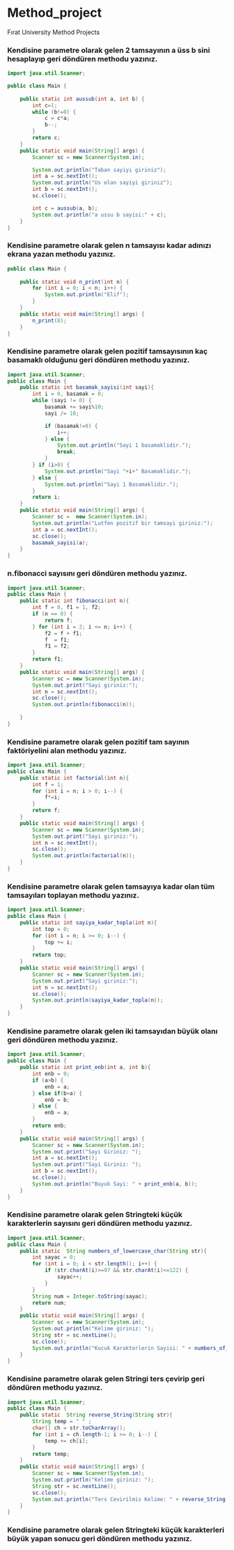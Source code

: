# Method_project
Fırat University Method Projects

### Kendisine parametre olarak gelen 2 tamsayının a üss b sini hesaplayıp geri döndüren methodu yazınız.

```java
import java.util.Scanner;

public class Main {
    
    public static int aussub(int a, int b) {
        int c=1;
        while (b!=0) {
            c = c*a;
            b--;
        }
        return c;
    }
    public static void main(String[] args) {
        Scanner sc = new Scanner(System.in);

        System.out.println("Taban sayiyi giriniz");
        int a = sc.nextInt();
        System.out.println("Us olan sayiyi giriniz");
        int b = sc.nextInt();
        sc.close();

        int c = aussub(a, b);
        System.out.println("a ussu b sayisi:" + c);
    }
}

```

### Kendisine parametre olarak gelen n tamsayısı kadar adınızı ekrana yazan methodu yazınız.
```java
public class Main {
    
    public static void n_print(int n) {
        for (int i = 0; i < n; i++) {
            System.out.println("Elif");
        }
    }
    public static void main(String[] args) {
        n_print(8);
    }
}
```
### Kendisine parametre olarak gelen pozitif tamsayısının kaç basamaklı olduğunu geri döndüren methodu yazınız.
```java
import java.util.Scanner;
public class Main {
    public static int basamak_sayisi(int sayi){
        int i = 0, basamak = 0;
        while (sayi != 0) {
            basamak += sayi%10;
            sayi /= 10;

            if (basamak!=0) {
                i++;
            } else {
                System.out.println("Sayi 1 basamaklidir.");
                break;
            }
        } if (i>0) {
            System.out.println("Sayi "+i+" Basamaklidir.");
        } else {
            System.out.println("Sayi 1 Basamaklidir.");
        }
        return i;
    }
    public static void main(String[] args) {
        Scanner sc =  new Scanner(System.in);
        System.out.println("Lutfen pozitif bir tamsayi giriniz:");
        int a = sc.nextInt();
        sc.close();
        basamak_sayisi(a);
    }
}
```
### n.fibonacci sayısını geri döndüren methodu yazınız.
```java
import java.util.Scanner;
public class Main {
    public static int fibonacci(int n){
        int f = 0, f1 = 1, f2;
        if (n == 0) {
            return f;
        } for (int i = 2; i <= n; i++) {
            f2 = f + f1;
            f  = f1;
            f1 = f2;
        }
        return f1;   
    }
    public static void main(String[] args) {
        Scanner sc = new Scanner(System.in);
        System.out.print("Sayi giriniz:");
        int n = sc.nextInt();
        sc.close();
        System.out.println(fibonacci(n));
        
    }
}

```
### Kendisine parametre olarak gelen pozitif tam sayının faktöriyelini alan methodu yazınız.
```java
import java.util.Scanner;
public class Main {
    public static int factorial(int n){
        int f = 1;
        for (int i = n; i > 0; i--) {
            f*=i;
        }
        return f;
    }
    public static void main(String[] args) {
        Scanner sc = new Scanner(System.in);
        System.out.print("Sayi giriniz:");
        int n = sc.nextInt();
        sc.close();
        System.out.println(factorial(n));
    }
}
```
### Kendisine parametre olarak gelen tamsayıya kadar olan tüm tamsayıları toplayan methodu yazınız.
```java
import java.util.Scanner;
public class Main {
    public static int sayiya_kadar_topla(int n){
        int top = 0;
        for (int i = n; i >= 0; i--) {
            top += i;
        }
        return top;
    }
    public static void main(String[] args) {
        Scanner sc = new Scanner(System.in);
        System.out.print("Sayi giriniz:");
        int n = sc.nextInt();
        sc.close();
        System.out.println(sayiya_kadar_topla(n));
    }
}
```
### Kendisine parametre olarak gelen iki tamsayıdan büyük olanı geri döndüren methodu yazınız.
```java
import java.util.Scanner;
public class Main {
    public static int print_enb(int a, int b){
        int enb = 0;
        if (a>b) {
            enb = a;
        } else if(b>a) {
            enb = b;
        } else {
            enb = a;
        }
        return enb;
    }
    public static void main(String[] args) {
        Scanner sc = new Scanner(System.in);
        System.out.print("Sayi Giriniz: ");
        int a = sc.nextInt();
        System.out.print("Sayi Giriniz: ");
        int b = sc.nextInt();
        sc.close();
        System.out.println("Buyuk Sayi: " + print_enb(a, b));
    }
}
```
### Kendisine parametre olarak gelen Stringteki küçük karakterlerin sayısını geri döndüren methodu yazınız.
```java
import java.util.Scanner;
public class Main {
    public static  String numbers_of_lowercase_char(String str){
        int sayac = 0;
        for (int i = 0; i < str.length(); i++) {
            if (str.charAt(i)>=97 && str.charAt(i)<=122) {
                sayac++;
            }
        }
        String num = Integer.toString(sayac);
        return num;
    }
    public static void main(String[] args) {
        Scanner sc = new Scanner(System.in);
        System.out.println("Kelime giriniz: ");
        String str = sc.nextLine();
        sc.close();
        System.out.println("Kucuk Karakterlerin Sayisi: " + numbers_of_lowercase_char(str));
    }
}
```
### Kendisine parametre olarak gelen Stringi ters çevirip geri döndüren methodu yazınız.
```java
import java.util.Scanner;
public class Main {
    public static  String reverse_String(String str){
        String temp = " " ;
        char[] ch = str.toCharArray();
        for (int i = ch.length-1; i >= 0; i--) {
            temp += ch[i];
        }
        return temp;
    }
    public static void main(String[] args) {
        Scanner sc = new Scanner(System.in);
        System.out.println("Kelime giriniz: ");
        String str = sc.nextLine();
        sc.close();
        System.out.println("Ters Cevirilmis Kelime: " + reverse_String(str));
    }
}
```
### Kendisine parametre olarak gelen Stringteki küçük karakterleri büyük yapan sonucu geri döndüren methodu yazınız.
```java

```

